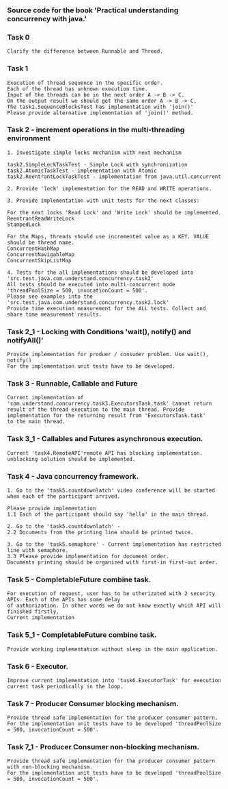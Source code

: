 ### Source code for the book 'Practical understanding concurrency with java.'


### Task 0
```text
Clarify the difference between Runnable and Thread.
```

### Task 1
```text
Execution of thread sequence in the specific order. 
Each of the thread has unknown execution time. 
Input of the threads can be in the next order A -> B -> C. 
On the output result we should get the same order A -> B -> C.
The task1.SequenceBlocksTest has implementation with 'join()'
Please provide alternative implementation of 'join()' method. 
```

### Task 2 - increment operations in the multi-threading environment  
```text
1. Investigate simple locks mechanism with next mechanism

task2.SimpleLockTaskTest - Simple Lock with synchronization
task2.AtomicTaskTest - implementation with Atomic
task2.ReentrantLockTaskTest - implementation from java.util.concurrent

2. Provide 'lock' implementation for the READ and WRITE operations.

3. Provide implementation with unit tests for the next classes: 

For the next locks 'Read Lock' and 'Write Lock' should be implemented. 
ReentrantReadWriteLock 
StampedLock

For the Maps, threads should use incremented value as a KEY. VALUE should be thread name.  
ConcurrentHashMap
ConcurrentNavigableMap
ConcurrentSkipListMap

4. Tests for the all implementations should be developed into 'src.test.java.com.understand.concurrency.task2'
All tests should be executed into multi-concurrent mode 'threadPoolSize = 500, invocationCount = 500'.
Please see examples into the 'src.test.java.com.understand.concurrency.task2.lock'
Provide time execution measurement for the ALL tests. Collect and share time measurement results.      
```

### Task 2_1 - Locking with Conditions 'wait(), notify() and notifyAll()'
```text
Provide implementation for produer / consumer problem. Use wait(), notify()
For the implementation unit tests have to be developed. 
```

### Task 3 - Runnable, Callable and Future
```text
Current implementation of 'com.understand.concurrency.task3.ExecutorsTask.task' cannot return 
result of the thread execution to the main thread. Provide implementation for the returning result from 'ExecutorsTask.task'
to the main thread. 
```

### Task 3_1 - Callables and Futures asynchronous execution.
```text
Current 'task4.RemoteAPI'remote API has blocking implementation. unblocking solution should be implemented. 
``` 

### Task 4 - Java concurrency framework.
```text
1. Go to the 'task5.countdownlatch' video conference will be started when each of the participant arrived.

Please provide implementation
1.1 Each of the participant should say 'hello' in the main thread.
 
2. Go to the 'task5.countdownlatch' -
2.2 Documents from the printing line should be printed twice.

3. Go to the 'task5.semaphore' - Current implementation has restricted line with semaphore.
3.3 Please provide implementation for document order. 
Documents printing should be organized with first-in first-out order. 
```

### Task 5 - CompletableFuture combine task.
```text
For execution of request, user has to be utherizated with 2 security APIs. Each of the APIs has some delay 
of authorization. In other words we do not know exactly which API will finished firstly.
Current implementation   
```

### Task 5_1 - CompletableFuture combine task.
```text
Provide working implementation without sleep in the main application.
```

### Task 6 - Executor.
```text
Improve current implementation into 'task6.ExecutorTask' for execution current task periodically in the loop.
```

### Task 7 - Producer Consumer blocking mechanism.
```text
Provide thread safe implementation for the producer consumer pattern. 
For the implementation unit tests have to be developed 'threadPoolSize = 500, invocationCount = 500'.  
```

### Task 7_1 - Producer Consumer non-blocking mechanism.
```text
Provide thread safe implementation for the producer consumer pattern with non-blocking mechanism.
For the implementation unit tests have to be developed 'threadPoolSize = 500, invocationCount = 500'.  
```    
 


